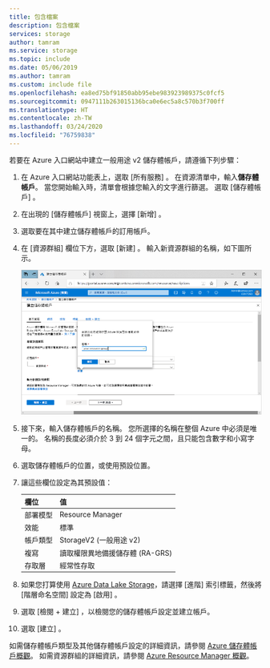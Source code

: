 ```yaml
---
title: 包含檔案
description: 包含檔案
services: storage
author: tamram
ms.service: storage
ms.topic: include
ms.date: 05/06/2019
ms.author: tamram
ms.custom: include file
ms.openlocfilehash: ea8ed75bf91850abb95ebe983923989375c0fcf5
ms.sourcegitcommit: 0947111b263015136bca0e6ec5a8c570b3f700ff
ms.translationtype: HT
ms.contentlocale: zh-TW
ms.lasthandoff: 03/24/2020
ms.locfileid: "76759838"
---
```

若要在 Azure 入口網站中建立一般用途 v2 儲存體帳戶，請遵循下列步驟：

1. 在 Azure 入口網站功能表上，選取 [所有服務]  。 在資源清單中，輸入**儲存體帳戶**。 當您開始輸入時，清單會根據您輸入的文字進行篩選。 選取 [儲存體帳戶]  。
2. 在出現的 [儲存體帳戶]  視窗上，選擇 [新增]  。
3. 選取要在其中建立儲存體帳戶的訂用帳戶。
4. 在 [資源群組]  欄位下方，選取 [新建]  。 輸入新資源群組的名稱，如下圖所示。

    ![示範如何在入口網站中建立資源群組的螢幕擷取畫面](./media/storage-create-account-portal-include/create-resource-group-for-storage.png)

5. 接下來，輸入儲存體帳戶的名稱。 您所選擇的名稱在整個 Azure 中必須是唯一的。 名稱的長度必須介於 3 到 24 個字元之間，且只能包含數字和小寫字母。
6. 選取儲存體帳戶的位置，或使用預設位置。
7. 讓這些欄位設定為其預設值：

   |欄位  |值  |
   |---------|---------|
   |部署模型     |Resource Manager         |
   |效能     |標準         |
   |帳戶類型     |StorageV2 (一般用途 v2)         |
   |複寫     |讀取權限異地備援儲存體 (RA-GRS)         |
   |存取層     |經常性存取         |

8. 如果您打算使用 [Azure Data Lake Storage](https://azure.microsoft.com/services/storage/data-lake-storage/)，請選擇 [進階]  索引標籤，然後將 [階層命名空間]  設定為 [啟用]  。
9. 選取 [檢閱 + 建立]  ，以檢閱您的儲存體帳戶設定並建立帳戶。
10. 選取 [建立]  。

如需儲存體帳戶類型及其他儲存體帳戶設定的詳細資訊，請參閱 [Azure 儲存體帳戶概觀](https://docs.microsoft.com/azure/storage/common/storage-account-overview)。 如需資源群組的詳細資訊，請參閱 [Azure Resource Manager 概觀](https://docs.microsoft.com/azure/azure-resource-manager/resource-group-overview)。 
